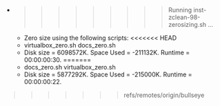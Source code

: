 * >>>>>>>>> Running inst-zclean-98-zerosizing.sh ...
  * Zero size using the following scripts:
<<<<<<< HEAD
  * virtualbox_zero.sh docs_zero.sh
  * Disk size = 6098572K. Space Used = -211132K. Runtime = 00:00:00:30.
=======
  * docs_zero.sh virtualbox_zero.sh
  * Disk size = 5877292K. Space Used = -215000K. Runtime = 00:00:00:22.
>>>>>>> refs/remotes/origin/bullseye
